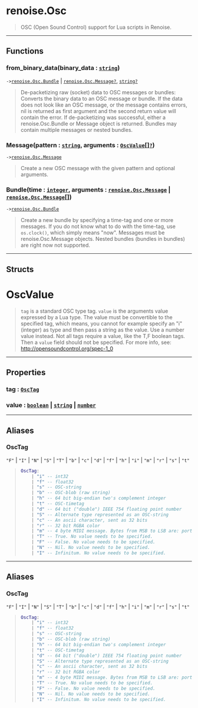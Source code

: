 # renoise.Osc<a name="renoise.Osc"></a>  
> OSC (Open Sound Control) support for Lua scripts in Renoise.  

<!-- toc -->
  

---  
## Functions
### from_binary_data(binary_data : [`string`](../../API/builtins/string.md))<a name="from_binary_data"></a>
`->`[`renoise.Osc.Bundle`](../../API/renoise/renoise.Osc.Bundle.md) | [`renoise.Osc.Message`](../../API/renoise/renoise.Osc.Message.md)[`?`](../../API/builtins/nil.md), [`string`](../../API/builtins/string.md)[`?`](../../API/builtins/nil.md)  

> De-packetizing raw (socket) data to OSC messages or bundles:
> Converts the binary data to an OSC message or bundle. If the data does not
> look like an OSC message, or the message contains errors, nil is returned
> as first argument and the second return value will contain the error.
> If de-packetizing was successful, either a renoise.Osc.Bundle or Message
> object is returned. Bundles may contain multiple messages or nested bundles.
### Message(pattern : [`string`](../../API/builtins/string.md), arguments : [`OscValue`](#oscvalue)[][`?`](../../API/builtins/nil.md))<a name="Message"></a>
`->`[`renoise.Osc.Message`](../../API/renoise/renoise.Osc.Message.md)  

> Create a new OSC message with the given pattern and optional arguments.
### Bundle(time : [`integer`](../../API/builtins/integer.md), arguments : [`renoise.Osc.Message`](../../API/renoise/renoise.Osc.Message.md) | [`renoise.Osc.Message`](../../API/renoise/renoise.Osc.Message.md)[])<a name="Bundle"></a>
`->`[`renoise.Osc.Bundle`](../../API/renoise/renoise.Osc.Bundle.md)  

> Create a new bundle by specifying a time-tag and one or more messages.
> If you do not know what to do with the time-tag, use `os.clock()`,
> which simply means "now". Messages must be renoise.Osc.Message objects.
> Nested bundles (bundles in bundles) are right now not supported.  



---  
## Structs  
# OscValue<a name="OscValue"></a>  
> `tag` is a standard OSC type tag. `value` is the arguments value expressed
> by a Lua type. The value must be convertible to the specified tag, which
> means, you cannot for example specify an "i" (integer) as type and then pass
> a string as the value. Use a number value instead. Not all tags require a
> value, like the T,F boolean tags. Then a `value` field should not be
> specified. For more info, see: http://opensoundcontrol.org/spec-1_0  

---  
## Properties
### tag : [`OscTag`](#OscTag)<a name="tag"></a>
### value : [`boolean`](../../API/builtins/boolean.md) | [`string`](../../API/builtins/string.md) | [`number`](../../API/builtins/number.md)<a name="value"></a>
  



---  
## Aliases  
### OscTag<a name="OscTag"></a>
`"F"` | `"I"` | `"N"` | `"S"` | `"T"` | `"b"` | `"c"` | `"d"` | `"f"` | `"h"` | `"i"` | `"m"` | `"r"` | `"s"` | `"t"`  
> ```lua
> OscTag:
>     | "i" -- int32
>     | "f" -- float32
>     | "s" -- OSC-string
>     | "b" -- OSC-blob (raw string)
>     | "h" -- 64 bit big-endian two's complement integer
>     | "t" -- OSC-timetag
>     | "d" -- 64 bit ("double") IEEE 754 floating point number
>     | "S" -- Alternate type represented as an OSC-string
>     | "c" -- An ascii character, sent as 32 bits
>     | "r" -- 32 bit RGBA color
>     | "m" -- 4 byte MIDI message. Bytes from MSB to LSB are: port id, status byte, data1, data2
>     | "T" -- True. No value needs to be specified.
>     | "F" -- False. No value needs to be specified.
>     | "N" -- Nil. No value needs to be specified.
>     | "I" -- Infinitum. No value needs to be specified.
> ```  
  

  



---  
## Aliases  
### OscTag<a name="OscTag"></a>
`"F"` | `"I"` | `"N"` | `"S"` | `"T"` | `"b"` | `"c"` | `"d"` | `"f"` | `"h"` | `"i"` | `"m"` | `"r"` | `"s"` | `"t"`  
> ```lua
> OscTag:
>     | "i" -- int32
>     | "f" -- float32
>     | "s" -- OSC-string
>     | "b" -- OSC-blob (raw string)
>     | "h" -- 64 bit big-endian two's complement integer
>     | "t" -- OSC-timetag
>     | "d" -- 64 bit ("double") IEEE 754 floating point number
>     | "S" -- Alternate type represented as an OSC-string
>     | "c" -- An ascii character, sent as 32 bits
>     | "r" -- 32 bit RGBA color
>     | "m" -- 4 byte MIDI message. Bytes from MSB to LSB are: port id, status byte, data1, data2
>     | "T" -- True. No value needs to be specified.
>     | "F" -- False. No value needs to be specified.
>     | "N" -- Nil. No value needs to be specified.
>     | "I" -- Infinitum. No value needs to be specified.
> ```  
  

